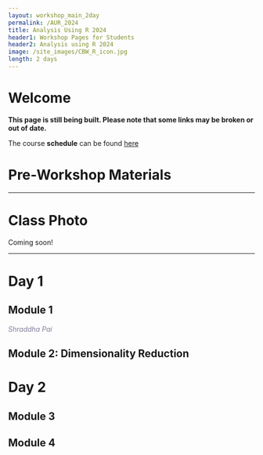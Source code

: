 ```yaml
---
layout: workshop_main_2day
permalink: /AUR_2024
title: Analysis Using R 2024
header1: Workshop Pages for Students
header2: Analysis using R 2024
image: /site_images/CBW_R_icon.jpg
length: 2 days
---
```


# Welcome <a id="welcome"></a>

**This page is still being built. Please note that some links may be broken or out of date.**

The course **schedule** can be found [here](https://bioinformaticsdotca.github.io/AUR_2024_schedule)  

<!-- Meet your **faculty** [here]().     -->

# Pre-Workshop Materials <a id="preworkshop"></a>

<!-- **Pre-work** including programs to install and practice exercises can be found [here]().   -->

***

# Class Photo

Coming soon!

***

# Day 1 <a id="day1"></a>

## Module 1
 
*<font color="#827e9c">Shraddha Pai</font>*  

<!-- [Module 1 Lecture Recording]()   -->
<!-- [Module 1 Lecture Slides]()  
[Module 1 Lab]()   -->

## Module 2: Dimensionality Reduction
 
<!-- *<font color="#827e9c">Delaram Pouyabahar, material by Chaitra Sarathy</font>*   -->

<!-- [Module 2 Lecture Recording]()   -->
<!-- [Module 2 Lecture Slides]()  
[Module 2 Lab]()   -->

# Day 2 <a id="day2"></a>

## Module 3

<!-- *<font color="#827e9c">Shraddha Pai</font>*   -->

<!-- [Module 3 Lecture Recording]()   -->
<!-- [Module 3 Lecture Slides]()  
[Module 3 Lab]()   -->

## Module 4

 <!-- *<font color="#827e9c">Shraddha Pai</font>* -->

<!-- [Module 4 Lecture Recording]()   -->
<!-- [Module 4 Lecture Slides]()  
[Module 4 Lab]() -->
